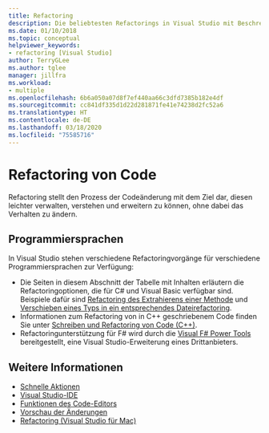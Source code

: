 ```yaml
---
title: Refactoring
description: Die beliebtesten Refactorings in Visual Studio mit Beschreibungen und Beispielen
ms.date: 01/10/2018
ms.topic: conceptual
helpviewer_keywords:
- refactoring [Visual Studio]
author: TerryGLee
ms.author: tglee
manager: jillfra
ms.workload:
- multiple
ms.openlocfilehash: 6b6a050a07d8f7ef440aa66c3dfd7385b182e4df
ms.sourcegitcommit: cc841df335d1d22d281871fe41e74238d2fc52a6
ms.translationtype: HT
ms.contentlocale: de-DE
ms.lasthandoff: 03/18/2020
ms.locfileid: "75585716"
---
```

# <a name="refactor-code"></a>Refactoring von Code

Refactoring stellt den Prozess der Codeänderung mit dem Ziel dar, diesen leichter verwalten, verstehen und erweitern zu können, ohne dabei das Verhalten zu ändern.

## <a name="programming-languages"></a>Programmiersprachen

In Visual Studio stehen verschiedene Refactoringvorgänge für verschiedene Programmiersprachen zur Verfügung:

- Die Seiten in diesem Abschnitt der Tabelle mit Inhalten erläutern die Refactoringoptionen, die für C# und Visual Basic verfügbar sind. Beispiele dafür sind [Refactoring des Extrahierens einer Methode](reference/extract-method.md) und [Verschieben eines Typs in ein entsprechendes Dateirefactoring](reference/move-type-to-matching-file.md).
- Informationen zum Refactoring von in C++ geschriebenem Code finden Sie unter [Schreiben und Refactoring von Code (C++)](/cpp/ide/writing-and-refactoring-code-cpp).
- Refactoringunterstützung für F# wird durch die [Visual F# Power Tools](https://marketplace.visualstudio.com/items?itemName=FSharpSoftwareFoundation.VisualFPowerTools) bereitgestellt, eine Visual Studio-Erweiterung eines Drittanbieters.

## <a name="see-also"></a>Weitere Informationen

- [Schnelle Aktionen](../ide/quick-actions.md)
- [Visual Studio-IDE](../get-started/visual-studio-ide.md)
- [Funktionen des Code-Editors](../ide/writing-code-in-the-code-and-text-editor.md)
- [Vorschau der Änderungen](../ide/preview-changes.md)
- [Refactoring (Visual Studio für Mac)](/visualstudio/mac/refactoring)
